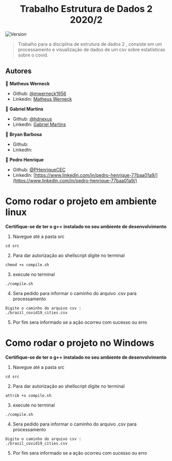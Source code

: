 <h1 align="center">Trabalho Estrutura de Dados 2 2020/2</h1>
<p>
  <img alt="Version" src="https://img.shields.io/badge/version-0.1.0-blue.svg?cacheSeconds=2592000" />
</p>

> Trabalho para a disciplina de estrutura de dados 2 , consiste em um processamento e visualização de dados de um csv sobre estatísticas sobre o covid.


## Autores

👤 **Matheus Werneck**

* Github: [@mwerneck1956](https://github.com/mwerneck1956)
* Linkedin: [Matheus Werneck](https://www.linkedin.com/in/matheus-werneck-2aa222178/)


👤 **Gabriel Martins**

* Github: [@hdnexus](https://github.com/hdnexus)
* LinkedIn: [Gabriel Martins](https://www.linkedin.com/in/gabriel-martins-616874161/)


👤 **Bryan Barbosa**

* Github: []()
* LinkedIn: []()


👤 **Pedro Henrique**

* Github: [@PHenriqueCEC](https://github.com/PHenriqueCEC)
* LinkedIn: [https://www.linkedin.com/in/pedro-henrique-77baa01a9/](https://www.linkedin.com/in/pedro-henrique-77baa01a9/)





# Como rodar o projeto em ambiente linux

**Certifique-se de ter o g++ instalado no seu ambiente de desenvolvimento**

1. Navegue até a pasta src
```
cd src
```

2. Para dar autorização ao shellscript digite no terminal 
```
chmod +x compile.sh 
```

3. execute no terminal
```
./compile.sh
```

4. Sera pedido para informar o caminho do arquivo .csv para processamento
```
Digite o caminho do arquivo csv : 
./brazil_covid19_cities.csv
```
5. Por fim sera informado se a ação ocorreu com sucesso ou erro


# Como rodar o projeto no Windows

**Certifique-se de ter o g++ instalado no seu ambiente de desenvolvimento**

1. Navegue até a pasta src
```
cd src
```

2. Para dar autorização ao shellscript digite no terminal 
```
attrib +x compile.sh 
```

3. execute no terminal
```
./compile.sh
```

4. Sera pedido para informar o caminho do arquivo .csv para processamento
```
Digite o caminho do arquivo csv : 
./brazil_covid19_cities.csv
```
5. Por fim sera informado se a ação ocorreu com sucesso ou erro
